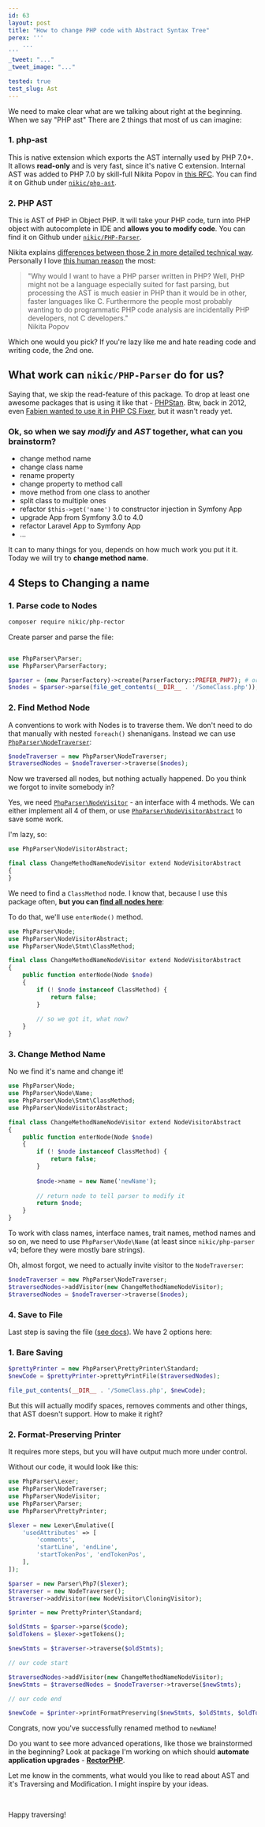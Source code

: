 ```yaml
---
id: 63
layout: post
title: "How to change PHP code with Abstract Syntax Tree"
perex: '''
    ...
'''
_tweet: "..."
_tweet_image: "..."

tested: true
test_slug: Ast
---
```


We need to make clear what are we talking about right at the beginning. When we say "PHP ast" There are 2 things that most of us can imagine:


### 1. php-ast 

This is native extension which exports the AST internally used by PHP 7.0+. It allows **read-only** and is very fast, since it's native C extension. Internal AST was added to PHP 7.0 by skill-full Nikita Popov in [this RFC](https://wiki.php.net/rfc/abstract_syntax_tree). You can find it on Github under [`nikic/php-ast`](https://github.com/nikic/php-ast).


### 2. PHP AST

This is AST of PHP in Object PHP. It will take your PHP code, turn into PHP object with autocomplete in IDE and **allows you to modify code**. You can find it on Github under [`nikic/PHP-Parser`](https://github.com/nikic/PHP-Parser/). 

Nikita explains [differences between those 2 in more detailed technical way](https://github.com/nikic/php-ast#differences-to-php-parser). Personally I love [this human reason](https://github.com/nikic/PHP-Parser/blob/master/doc/0_Introduction.markdown#what-is-this-for) the most:

<blockquote class="blockquote">
    "Why would I want to have a PHP parser written in PHP? Well, PHP might not be a language especially suited for fast parsing, but processing the AST is much easier in PHP than it would be in other, faster languages like C. Furthermore the people most probably wanting to do programmatic PHP code analysis are incidentally PHP developers, not C developers."
    <footer class="blockquote-footer text-right">Nikita Popov</footer>
</blockquote>


 Which one would you pick? If you're lazy like me and hate reading code and writing code, the 2nd one.
  
  
## What work can `nikic/PHP-Parser` do for us?
 
Saying that, we skip the read-feature of this package. To drop at least one awesome packages that is using it like that - [PHPStan](https://github.com/phpstan/phpstan). Btw, back in 2012, even [Fabien wanted to use it in PHP CS Fixer](https://github.com/nikic/PHP-Parser/issues/41), but it wasn't ready yet.

### Ok, so when we say *modify* and *AST* together, what can you brainstorm?

- change method name
- change class name
- rename property
- change property to method call
- move method from one class to another
- split class to multiple ones
- refactor `$this->get('name')` to constructor injection in Symfony App
- upgrade App from Symfony 3.0 to 4.0
- refactor Laravel App to Symfony App
- ...

It can to many things for you, depends on how much work you put it it. Today we will try to **change method name**. 


## 4 Steps to Changing a name

### 1. Parse code to Nodes

```bash
composer require nikic/php-rector
```

Create parser and parse the file:

```php

use PhpParser\Parser;
use PhpParser\ParserFactory;

$parser = (new ParserFactory)->create(ParserFactory::PREFER_PHP7); # or PREFER_PHP5, if your code is older
$nodes = $parser->parse(file_get_contents(__DIR__ . '/SomeClass.php'));
```


### 2. Find Method Node

A conventions to work with Nodes is to traverse them. We don't need to do that manually with nested `foreach()` shenanigans. Instead we can use [`PhpParser\NodeTraverser`](https://github.com/nikic/PHP-Parser/blob/master/lib/PhpParser/NodeTraverser.php):

```php
$nodeTraverser = new PhpParser\NodeTraverser;
$traversedNodes = $nodeTraverser->traverse($nodes);
```

Now we traversed all nodes, but nothing actually happened. Do you think we forgot to invite somebody in?

Yes, we need [`PhpParser\NodeVisitor`](https://github.com/nikic/PHP-Parser/blob/master/lib/PhpParser/NodeVisitor.php) - an interface with 4 methods. We can either implement all 4 of them, or use [`PhpParser\NodeVisitorAbstract`](https://github.com/nikic/PHP-Parser/blob/master/lib/PhpParser/NodeVisitorAbstract.php) to save some work.

I'm lazy, so:
 
```php
use PhpParser\NodeVisitorAbstract;

final class ChangeMethodNameNodeVisitor extend NodeVisitorAbstract
{
}
```

We need to find a `ClassMethod` node. I know that, because I use this package often, **but you can [find all nodes here](https://github.com/nikic/PHP-Parser/tree/master/lib/PhpParser/Node)**:

To do that, we'll use `enterNode()` method.

```php
use PhpParser\Node;
use PhpParser\NodeVisitorAbstract;
use PhpParser\Node\Stmt\ClassMethod;

final class ChangeMethodNameNodeVisitor extend NodeVisitorAbstract
{
    public function enterNode(Node $node)
    {
        if (! $node instanceof ClassMethod) {
            return false;
        }
        
        // so we got it, what now?
    }
}
```


### 3. Change Method Name

No we find it's name and change it!

```php
use PhpParser\Node;
use PhpParser\Node\Name;
use PhpParser\Node\Stmt\ClassMethod;
use PhpParser\NodeVisitorAbstract;

final class ChangeMethodNameNodeVisitor extend NodeVisitorAbstract
{
    public function enterNode(Node $node)
    {
        if (! $node instanceof ClassMethod) {
            return false;
        }
        
        $node->name = new Name('newName');
    
        // return node to tell parser to modify it    
        return $node;
    }
}
```


To work with class names, interface names, trait names, method names and so on, we need to use `PhpParser\Node\Name` (at least since `nikic/php-parser` v4; before they were mostly bare strings).

Oh, almost forgot, we need to actually invite visitor to the `NodeTraverser`:
 
```php
$nodeTraverser = new PhpParser\NodeTraverser;
$traversedNodes->addVisitor(new ChangeMethodNameNodeVisitor);
$traversedNodes = $nodeTraverser->traverse($nodes);
```

### 4. Save to File

Last step is saving the file ([see docs](https://github.com/nikic/PHP-Parser/blob/master/doc/component/Pretty_printing.markdown)). We have 2 options here:


### 1. Bare Saving

```php
$prettyPrinter = new PhpParser\PrettyPrinter\Standard;
$newCode = $prettyPrinter->prettyPrintFile($traversedNodes);

file_put_contents(__DIR__ . '/SomeClass.php', $newCode);
```

But this will actually modify spaces, removes comments and other things, that AST doesn't support. How to make it right?

### 2. Format-Preserving Printer

It requires more steps, but you will have output much more under control.


Without our code, it would look like this:

```php
use PhpParser\Lexer;
use PhpParser\NodeTraverser;
use PhpParser\NodeVisitor;
use PhpParser\Parser;
use PhpParser\PrettyPrinter;

$lexer = new Lexer\Emulative([
    'usedAttributes' => [
        'comments',
        'startLine', 'endLine',
        'startTokenPos', 'endTokenPos',
    ],
]);

$parser = new Parser\Php7($lexer);
$traverser = new NodeTraverser();
$traverser->addVisitor(new NodeVisitor\CloningVisitor);

$printer = new PrettyPrinter\Standard;

$oldStmts = $parser->parse($code);
$oldTokens = $lexer->getTokens();

$newStmts = $traverser->traverse($oldStmts);

// our code start

$traversedNodes->addVisitor(new ChangeMethodNameNodeVisitor);
$newStmts = $traversedNodes = $nodeTraverser->traverse($newStmts);

// our code end

$newCode = $printer->printFormatPreserving($newStmts, $oldStmts, $oldTokens);
```


Congrats, now you've successfully renamed method to `newName`! 

Do you want to see more advanced operations, like those we brainstormed in the beginning? Look at package I'm working on which should **automate application upgrades** - **[RectorPHP](https://github.com/RectorPHP/Rector)**.


Let me know in the comments, what would you like to read about AST and it's Traversing and Modification. I might inspire by your ideas.

<br>

Happy traversing!
